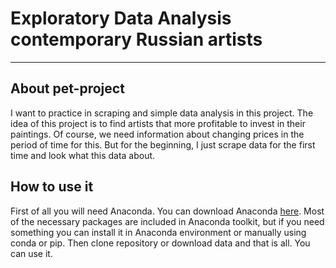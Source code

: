 # Exploratory Data Analysis contemporary Russian artists #
---
## About pet-project ##
I want to practice in scraping and simple data analysis in this project. The idea of this project is to find artists that more profitable to invest in their paintings. Of course, we need information about changing prices in the period of time for this. But for the beginning, I just scrape data for the first time and look what this data about.
## How to use it ##
First of all you will need Anaconda. You can download Anaconda [here](https://www.anaconda.com/products/individual). Most of the necessary packages are included in Anaconda toolkit, but if you need something you can install it in  Anaconda environment or manually using conda or pip.
Then clone repository or download data and that is all. You can use it.

